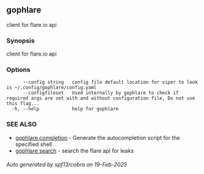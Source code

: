## gophlare

client for flare.io api

### Synopsis

client for flare.io api

### Options

```
      --config string   config file default location for viper to look is ~/.config/gophlare/config.yaml
      --configfileset   Used internally by gophlare to check if required args are set with and without configuration file, Do not use this flag...
  -h, --help            help for gophlare
```

### SEE ALSO

* [gophlare completion](gophlare_completion.md)	 - Generate the autocompletion script for the specified shell
* [gophlare search](gophlare_search.md)	 - search the flare api for leaks

###### Auto generated by spf13/cobra on 19-Feb-2025
